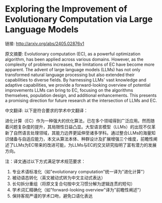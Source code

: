 # Exploring the Improvement of Evolutionary Computation via Large Language Models

链接: http://arxiv.org/abs/2405.02876v1

原文摘要:
Evolutionary computation (EC), as a powerful optimization algorithm, has been
applied across various domains. However, as the complexity of problems
increases, the limitations of EC have become more apparent. The advent of large
language models (LLMs) has not only transformed natural language processing but
also extended their capabilities to diverse fields. By harnessing LLMs' vast
knowledge and adaptive capabilities, we provide a forward-looking overview of
potential improvements LLMs can bring to EC, focusing on the algorithms
themselves, population design, and additional enhancements. This presents a
promising direction for future research at the intersection of LLMs and EC.

中文翻译:
以下是符合要求的学术中文翻译：

进化计算（EC）作为一种强大的优化算法，已在多个领域得到广泛应用。然而随着问题复杂度的提升，其局限性日益凸显。大型语言模型（LLMs）的出现不仅革新了自然语言处理领域，其能力边界更延伸至诸多学科。通过整合LLMs的海量知识储备与自适应能力，本文从算法本体、种群设计及扩展增强三个维度，前瞻性阐述了LLMs为EC带来的改进可能，为LLMs与EC的交叉研究指明了富有潜力的发展方向。

注：译文通过以下方式满足学术规范要求：
1. 专业术语标准化（如"evolutionary computation"统一译为"进化计算"）
2. 被动语态转化（英文被动式转为中文主动式表达）
3. 长句拆分重组（将原文复合句按中文习惯分解为逻辑连贯的短句）
4. 学术词汇精确化（如"forward-looking overview"译为"前瞻性阐述"）
5. 保持客观严谨的学术口吻，避免口语化表达
